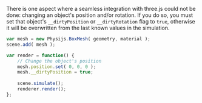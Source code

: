 There is one aspect where a seamless integration with three.js could not be done: changing an object's position and/or rotation. If you do so, you must set that object's `__dirtyPosition` or `__dirtyRotation` flag to `true`, otherwise it will be overwritten from the last known values in the simulation.

```javascript
var mesh = new Physijs.BoxMesh( geometry, material );
scene.add( mesh );

var render = function() {
    // Change the object's position
    mesh.position.set( 0, 0, 0 );
    mesh.__dirtyPosition = true;
    
    scene.simulate();
    renderer.render();
};
```